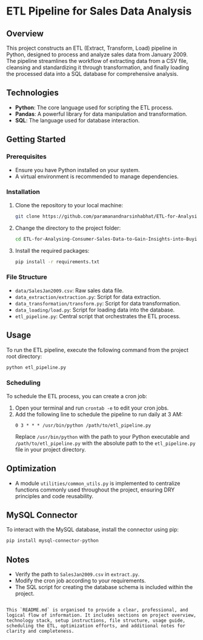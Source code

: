 
# ETL Pipeline for Sales Data Analysis

## Overview
This project constructs an ETL (Extract, Transform, Load) pipeline in Python, designed to process and analyze sales data from January 2009. The pipeline streamlines the workflow of extracting data from a CSV file, cleansing and standardizing it through transformation, and finally loading the processed data into a SQL database for comprehensive analysis.

## Technologies
- **Python**: The core language used for scripting the ETL process.
- **Pandas**: A powerful library for data manipulation and transformation.
- **SQL**: The language used for database interaction.

## Getting Started

### Prerequisites
- Ensure you have Python installed on your system.
- A virtual environment is recommended to manage dependencies.

### Installation
1. Clone the repository to your local machine:
   ```bash
   git clone https://github.com/paramanandnarsinhabhat/ETL-for-Analysing-Consumer-Sales-Data-to-Gain-Insights-into-Buying-Patterns-and-Preferences.git
   ```

2. Change the directory to the project folder:
   ```bash
   cd ETL-for-Analysing-Consumer-Sales-Data-to-Gain-Insights-into-Buying-Patterns-and-Preferences
   ```

3. Install the required packages:
   ```bash
   pip install -r requirements.txt
   ```

### File Structure
- `data/SalesJan2009.csv`: Raw sales data file.
- `data_extraction/extraction.py`: Script for data extraction.
- `data_transformation/transform.py`: Script for data transformation.
- `data_loading/load.py`: Script for loading data into the database.
- `etl_pipeline.py`: Central script that orchestrates the ETL process.

## Usage
To run the ETL pipeline, execute the following command from the project root directory:
```bash
python etl_pipeline.py
```

### Scheduling
To schedule the ETL process, you can create a cron job:
1. Open your terminal and run `crontab -e` to edit your cron jobs.
2. Add the following line to schedule the pipeline to run daily at 3 AM:
   ```cron
   0 3 * * * /usr/bin/python /path/to/etl_pipeline.py
   ```
   Replace `/usr/bin/python` with the path to your Python executable and `/path/to/etl_pipeline.py` with the absolute path to the `etl_pipeline.py` file in your project directory.

## Optimization
- A module `utilities/common_utils.py` is implemented to centralize functions commonly used throughout the project, ensuring DRY principles and code reusability.

## MySQL Connector
To interact with the MySQL database, install the connector using pip:
```bash
pip install mysql-connector-python
```

## Notes
- Verify the path to `SalesJan2009.csv` in `extract.py`.
- Modify the cron job according to your requirements.
- The SQL script for creating the database schema is included within the project.
```

This `README.md` is organised to provide a clear, professional, and logical flow of information. It includes sections on project overview, technology stack, setup instructions, file structure, usage guide, scheduling the ETL, optimization efforts, and additional notes for clarity and completeness.

